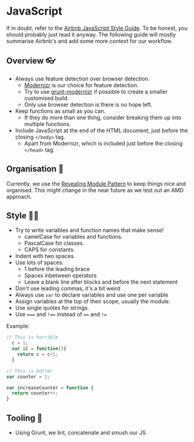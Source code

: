# JavaScript

If in doubt, refer to the [Airbnb JavaScript Style Guide](https://github.com/airbnb/javascript). To be honest, you should probably just read it anyway. The following guide will mostly summarise Airbnb's and add some more context for our workflow.

## Overview :eyeglasses:

- Always use feature detection over browser detection.
  - [Modernizr](http://modernizr.com/) is our choice for feature detection.
  - Try to use [grunt-modernizr](https://github.com/Modernizr/grunt-modernizr) if possible to create a smaller customised build.
  - Only use browser detection is there is no hope left.
- Keep functions as small as you can.
  - If they do more than one thing, consider breaking them up into multiple functions.
- Include JavaScript at the end of the HTML document, just before the closing ```</body>``` tag.
  - Apart from Modernizr, which is included just before the closing ```</head>``` tag.

## Organisation :file_folder:

Currently, we use the [Revealing Module Pattern](http://addyosmani.com/resources/essentialjsdesignpatterns/book/#revealingmodulepatternjavascript) to keep things nice and organised. This might change in the near future as we test out an AMD approach.

## Style :ok_woman:

- Try to write variables and function names that make sense!
  - camelCase for variables and functions.
  - PascalCase for classes.
  - CAPS for constants.
- Indent with two spaces.
- Use lots of spaces:
  - 1 before the leading brace
  - Spaces inbetween operators
  - Leave a blank line after blocks and before the next statement
- Don't use leading commas, it's a bit weird
- Always use ```var``` to declare variables and use one per variable
- Assign variables at the top of their scope, usually the module.
- Use single quotes for strings.
- Use ```===``` and ```!==``` instead of ```==``` and ```!=```

Example:

```js
// This is horrible
  c = 1;
  var iC = function(){
    return c = c+1;
  }

// This is better
var counter = 1;

var increaseCounter = function {
  return counter++;
}
```

## Tooling :wrench:

- Using Grunt, we lint, concatenate and smush our JS.
